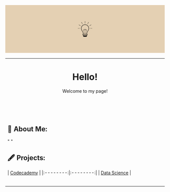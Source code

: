 ![](https://github.com/jeyla380/jeyla380/blob/main/images/banner.png)

<table align="center"><tr><td align="center" width="9999">

  # Hello!

Welcome to my page!

<br>  
</td></tr>



<tr><td width="9999">
  <br>
<br>

  ## 🎀 About Me:
  " "
  
  
  ## 🖋️ Projects:
  
| [Codecademy](https://github.com/jeyla380/codecademy_projects) | 
|:--------:|:--------:|
| [Data Science](https://github.com/jeyla380/codecademy_projects/tree/main/datascience) | 


  <br>

  
  
  </td></tr></table>



<!---
- 👀 I’m interested in ...
- 📫 How to reach me ...
🌱
 ## 📚 School Work:
xemycutiex/xemycutiex is a ✨ special ✨ repository because its `README.md` (this file) appears on your GitHub profile.
You can click the Preview link to take a look at your changes.

![](https://github.com/xemycutiex/xemycutiex/blob/main/images/banner.png)
--->
